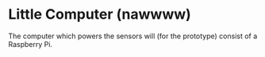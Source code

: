 # Little Computer (nawwww)

The computer which powers the sensors will (for the prototype) consist of a Raspberry Pi.

